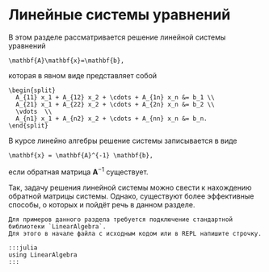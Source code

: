 # Линейные системы уравнений

В этом разделе рассматривается решение линейной системы уравнений 

```{math}
\mathbf{A}\mathbf{x}=\mathbf{b},
```

которая в явном виде представляет собой

```{math}
\begin{split}
  A_{11} x_1 + A_{12} x_2 + \cdots + A_{1n} x_n &= b_1 \\
  A_{21} x_1 + A_{22} x_2 + \cdots + A_{2n} x_n &= b_2 \\
  \vdots  \\
  A_{n1} x_1 + A_{n2} x_2 + \cdots + A_{nn} x_n &= b_n.
\end{split}
```

В курсе линейно алгебры решение системы записывается в виде

```{math}
\mathbf{x} = \mathbf{A}^{-1} \mathbf{b},
```

если обратная матрица $\mathbf{A}^{-1}$ существует.

Так, задачу решения линейной системы можно свести к нахождению обратной матрицы системы. Однако, существуют более эффективные способы, о которых и пойдёт речь в данном разделе.

```{note}
Для примеров данного раздела требуется подключение стандартной библиотеки `LinearAlgebra`.
Для этого в начале файла с исходным кодом или в REPL напишите строчку.

:::julia
using LinearAlgebra
:::
```

